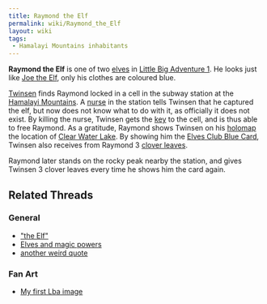 ```yaml
---
title: Raymond the Elf
permalink: wiki/Raymond_the_Elf
layout: wiki
tags:
 - Hamalayi Mountains inhabitants
---
```


**Raymond the Elf** is one of two [elves](elf "wikilink") in [Little Big
Adventure 1](Little_Big_Adventure_1 "wikilink"). He looks just like [Joe
the Elf](Joe_the_Elf "wikilink"), only his clothes are coloured blue.

[Twinsen](Twinsen "wikilink") finds Raymond locked in a cell in the
subway station at the [Hamalayi
Mountains](Hamalayi_Mountains "wikilink"). A [nurse](nurse "wikilink")
in the station tells Twinsen that he captured the elf, but now does not
know what to do with it, as officially it does not exist. By killing the
nurse, Twinsen gets the [key](key "wikilink") to the cell, and is thus
able to free Raymond. As a gratitude, Raymond shows Twinsen on his
[holomap](holomap "wikilink") the location of [Clear Water
Lake](Clear_Water_Lake "wikilink"). By showing him the [Elves Club Blue
Card](Elves_Club_Blue_Card "wikilink"), Twinsen also receives from
Raymond 3 [clover leaves](clover_leaves "wikilink").

Raymond later stands on the rocky peak nearby the station, and gives
Twinsen 3 clover leaves every time he shows him the card again.

## Related Threads

### General

- ["the Elf"](https://forum.magicball.net/showthread.php?t=7689)
- [Elves and magic
  powers](https://forum.magicball.net/showthread.php?t=6418)
- [another weird
  quote](https://forum.magicball.net/showthread.php?t=6295)

### Fan Art

- [My first Lba
  image](https://forum.magicball.net/showthread.php?t=3150)
